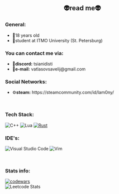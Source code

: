 <h2 align = "center">👽read me👽</h2>

<h3>General:</h3>
<ul>
  <li>👀18 years old</li>
  <li>🏫student at ITMO University (St. Petersburg)</li>
</ul>

<h3>You can contact me via:</h3>
<ul>
  <li>👾<b>discord:</b> tsianidisti</li>
  <li>📧<b>e-mail:</b> vatlasovsavelij@gmail.com</li>
</ul>

<h3>Social Networks:</h3>
<ul>
  <li>⚙️<b>steam:</b> https://steamcommunity.com/id/lam0ny/</li>
</ul>

<br>

<h3>Tech Stack:</h3>

![C++](https://img.shields.io/badge/c++-%2300599C.svg?style=for-the-badge&logo=c%2B%2B&logoColor=white)
![Lua](https://img.shields.io/badge/lua-%232C2D72.svg?style=for-the-badge&logo=lua&logoColor=white)
[![Rust](https://img.shields.io/badge/Rust-%23000000.svg?style=for-the-badge&e&logo=rust&logoColor=white)](#)

<h3>IDE's:</h3>

![Visual Studio Code](https://img.shields.io/badge/Visual%20Studio%20Code-0078d7.svg?style=for-the-badge&logo=visual-studio-code&logoColor=white)
![Vim](https://img.shields.io/badge/VIM-%2311AB00.svg?style=for-the-badge&logo=vim&logoColor=white)

<br>

<h3>Stats info:</h3>

[![codewars](https://www.codewars.com/users/lamony/badges/large)](https://www.codewars.com/users/lamony)
<br>
![Leetcode Stats](https://leetcard.jacoblin.cool/llemonthefrog)






<!--
**llemonthefrog/llemonthefrog** is a ✨ _special_ ✨ repository because its `README.md` (this file) appears on your GitHub profile.

Here are some ideas to get you started:

- 🔭 I’m currently working on ...
- 🌱 I’m currently learning ...
- 👯 I’m looking to collaborate on ...
- 🤔 I’m looking for help with ...
- 💬 Ask me about ...
- 📫 How to reach me: ...
- 😄 Pronouns: ...
- ⚡ Fun fact: ...
-->
